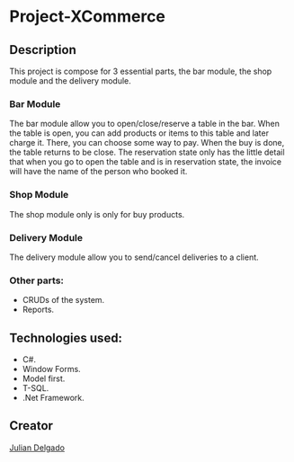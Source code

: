 # Project-XCommerce
## Description
This project is compose for 3 essential parts, the bar module, the shop module and the delivery module.
### Bar Module
The bar module allow you to open/close/reserve a table in the bar. 
When the table is open, you can add products or items to this table and later charge it.
There, you can choose some way to pay.
When the buy is done, the table returns to be close.
The reservation state only has the little detail that when you go to open the table and is in reservation state, the invoice will have the name of the person who booked it.
### Shop Module
The shop module only is only for buy products.
### Delivery Module
The delivery module allow you to send/cancel deliveries to a client.
### Other parts:
* CRUDs of the system.
* Reports.
## Technologies used:
* C#.
* Window Forms. 
* Model first. 
* T-SQL.
* .Net Framework.

## Creator
[Julian Delgado](https://www.linkedin.com/in/julianedelgado)
